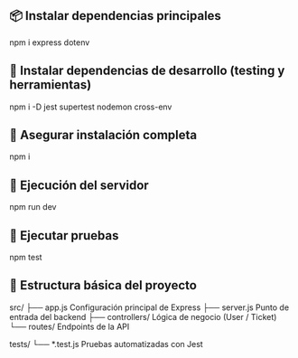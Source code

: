 ## 📦 Instalar dependencias principales
npm i express dotenv

## 🧪 Instalar dependencias de desarrollo (testing y herramientas)
npm i -D jest supertest nodemon cross-env

## 🔄 Asegurar instalación completa
npm i

## 🚀 Ejecución del servidor
npm run dev

## 🧾 Ejecutar pruebas
npm test

## 📁 Estructura básica del proyecto
src/
├── app.js                 Configuración principal de Express
├── server.js              Punto de entrada del backend
├── controllers/           Lógica de negocio (User / Ticket)
└── routes/                Endpoints de la API

tests/
└── *.test.js              Pruebas automatizadas con Jest
